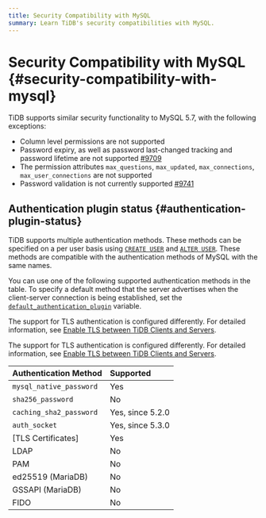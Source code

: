 ```yaml
---
title: Security Compatibility with MySQL
summary: Learn TiDB's security compatibilities with MySQL.
---
```


# Security Compatibility with MySQL {#security-compatibility-with-mysql}

TiDB supports similar security functionality to MySQL 5.7, with the following exceptions:

-   Column level permissions are not supported
-   Password expiry, as well as password last-changed tracking and password lifetime are not supported [#9709](https://github.com/pingcap/tidb/issues/9709)
-   The permission attributes `max_questions`, `max_updated`, `max_connections`, `max_user_connections` are not supported
-   Password validation is not currently supported [#9741](https://github.com/pingcap/tidb/issues/9741)

## Authentication plugin status {#authentication-plugin-status}

TiDB supports multiple authentication methods. These methods can be specified on a per user basis using [`CREATE USER`](/sql-statements/sql-statement-create-user.md) and [`ALTER USER`](/sql-statements/sql-statement-create-user.md). These methods are compatible with the authentication methods of MySQL with the same names.

You can use one of the following supported authentication methods in the table. To specify a default method that the server advertises when the client-server connection is being established, set the [`default_authentication_plugin`](/system-variables.md#default_authentication_plugin) variable.

<CustomContent platform="tidb">

The support for TLS authentication is configured differently. For detailed information, see [Enable TLS between TiDB Clients and Servers](/enable-tls-between-clients-and-servers.md).

</CustomContent>

<CustomContent platform="tidb-cloud">

The support for TLS authentication is configured differently. For detailed information, see [Enable TLS between TiDB Clients and Servers](https://docs.pingcap.com/tidb/stable/enable-tls-between-clients-and-servers).

</CustomContent>

| Authentication Method   | Supported        |
| :---------------------- | :--------------- |
| `mysql_native_password` | Yes              |
| `sha256_password`       | No               |
| `caching_sha2_password` | Yes, since 5.2.0 |
| `auth_socket`           | Yes, since 5.3.0 |
| [TLS Certificates]      | Yes              |
| LDAP                    | No               |
| PAM                     | No               |
| ed25519 (MariaDB)       | No               |
| GSSAPI (MariaDB)        | No               |
| FIDO                    | No               |
